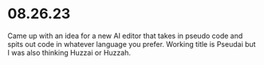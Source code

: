 # 08.26.23

Came up with an idea for a new AI editor that takes in pseudo code and spits out code in whatever language you prefer.
Working title is Pseudai but I was also thinking Huzzai or Huzzah.
